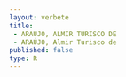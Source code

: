 ```yaml
---
layout: verbete
title:
 - ARAUJO, ALMIR TURISCO DE
 - ARAÚJO, Almir Turisco de
published: false
type: R
---
```


